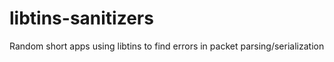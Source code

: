 # libtins-sanitizers
Random short apps using libtins to find errors in packet parsing/serialization

